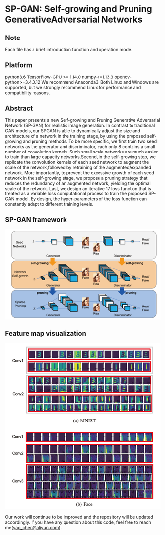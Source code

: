 # SP-GAN: Self-growing and Pruning GenerativeAdversarial Networks
## Note
Each file has a brief introduction function and operation mode.
## Platform
python3.6  TensorFlow-GPU >= 1.14.0   numpy->=1.13.3  opencv-python>=3.4.0.12  We recommend Anaconda3.
Both Linux and Windows are supported, but we strongly recommend Linux for performance and compatibility reasons.
## Abstract
This paper presents a new Self-growing and Pruning Generative Adversarial Network (SP-GAN) for realistic image generation. In contrast to traditional GAN models, our SPGAN is able to dynamically adjust the size and architecture of a network in the training stage, by using the proposed self-growing and pruning methods. To be more specific, we first train two seed networks as the generator and discriminator, each only
8 contains a small number of convolution kernels. Such small scale networks are much easier to train than large capacity networks.Second, in the self-growing step, we replicate the convolution kernels of each seed network to augment the scale of the network,followed by retraining of the augmented/expanded network. More importantly, to prevent the excessive growth of each seed network in the self-growing stage, we propose a pruning strategy that reduces the redundancy of an augmented network, yielding the optimal scale of the network. Last, we design an iterative
17 loss function that is treated as a variable loss computational process to train the proposed SP-GAN model. By design, the hyper-parameters of the loss function can constantly adapt to different training levels.
## SP-GAN framework
![image](https://github.com/Lambert-chen/SPGAN/blob/master/image/frame.png)
## Feature map visualization
![image](https://github.com/Lambert-chen/SPGAN/blob/master/image/Feature_map.png)

Our work will continue to be improved and the repository will be updated accordingly.
If you have any question about this code, feel free to reach me(yao_chen@aliyun.com).
